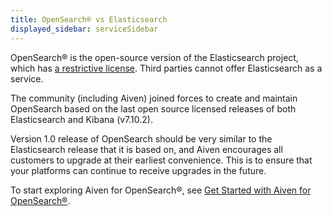 ```yaml
---
title: OpenSearch® vs Elasticsearch
displayed_sidebar: serviceSidebar
---
```


OpenSearch® is the open-source version of the Elasticsearch project, which has [a restrictive license](https://www.elastic.co/blog/licensing-change). Third parties cannot offer Elasticsearch as a service.

The community (including Aiven) joined
forces to create and maintain OpenSearch based on the last open source
licensed releases of both Elasticsearch and Kibana (v7.10.2).

Version 1.0 release of OpenSearch should be very similar to the
Elasticsearch release that it is based on, and Aiven encourages all
customers to upgrade at their earliest convenience. This is to ensure
that your platforms can continue to receive upgrades in the future.

To start exploring Aiven for OpenSearch®, see
[Get Started with Aiven for OpenSearch®](/docs/products/opensearch/get-started).
